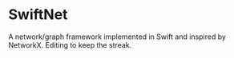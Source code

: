 SwiftNet
========

A network/graph framework implemented in Swift and inspired by NetworkX. Editing to keep the streak.

